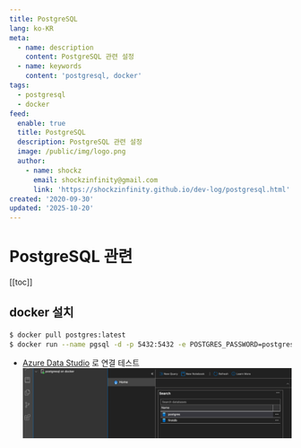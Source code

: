 ```yaml
---
title: PostgreSQL
lang: ko-KR
meta:
  - name: description
    content: PostgreSQL 관련 설정
  - name: keywords
    content: 'postgresql, docker'
tags:
  - postgresql
  - docker
feed:
  enable: true
  title: PostgreSQL
  description: PostgreSQL 관련 설정
  image: /public/img/logo.png
  author:
    - name: shockz
      email: shockzinfinity@gmail.com
      link: 'https://shockzinfinity.github.io/dev-log/postgresql.html'
created: '2020-09-30'
updated: '2025-10-20'
---
```


# PostgreSQL 관련

<TagLinks />

[[toc]]

## docker 설치

```bash
$ docker pull postgres:latest
$ docker run --name pgsql -d -p 5432:5432 -e POSTGRES_PASSWORD=postgresql postgres
```

- [Azure Data Studio](https://docs.microsoft.com/ko-kr/sql/azure-data-studio/download-azure-data-studio?view=sql-server-ver15) 로 연결 테스트  
  ![postgresql](./image/postgresql.1.png)
